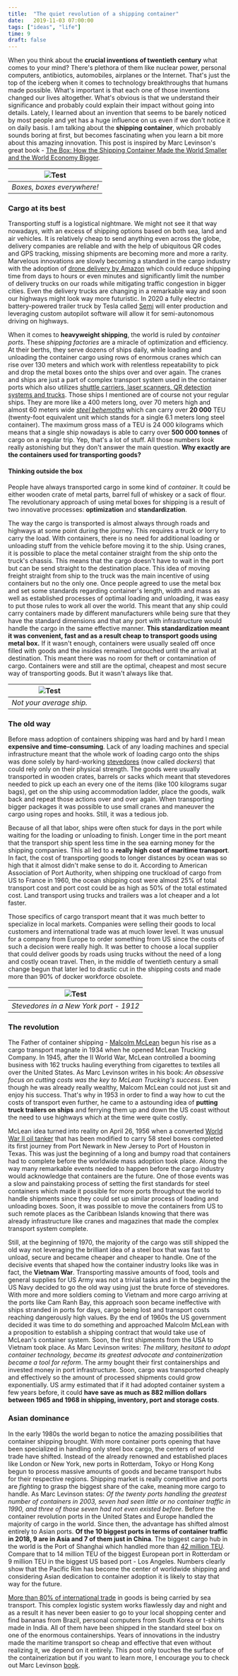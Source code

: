```yaml
---
title:  "The quiet revolution of a shipping container"
date:   2019-11-03 07:00:00
tags: ["ideas", "life"]
time: 9
draft: false
---
```


When you think about the **crucial inventions of twentieth century** what comes to your mind? There's plethora of them like nuclear power, personal computers, antibiotics, automobiles, airplanes or the Internet. That's just the top of the iceberg when it comes to technology breakthroughs that humans made possible. What's important is that each one of those inventions changed our lives altogether. What's obvious is that we understand their significance and probably could explain their impact without going into details. Lately, I learned about an invention that seems to be barely noticed by most people and yet has a huge influence on us even if we don't notice it on daily basis. I am talking about the **shipping container**, which probably sounds boring at first, but becomes fascinating when you learn a bit more about this amazing innovation. This post is inspired by Marc Levinson's great book - [The Box: How the Shipping Container Made the World Smaller and the World Economy Bigger](https://www.amazon.com/Box-Shipping-Container-Smaller-Economy-ebook/dp/B003U2TR5O).

| ![Test](/images/posts/containers.jpg) |
|:--:|
| *Boxes, boxes everywhere!* |

### Cargo at its best
Transporting stuff is a logistical nightmare. We might not see it that way nowadays, with an excess of shipping options based
on both sea, land and air vehicles. It is relatively cheap to send anything even across the globe, delivery companies are reliable and with the help of ubiquitous QR codes and GPS tracking, missing shipments are becoming more and more a rarity. Marvelous innovations are slowly becoming a standard in the cargo industry with the adoption of [drone delivery by Amazon](https://www.amazon.com/Amazon-Prime-Air/b?ie=UTF8&node=8037720011) which could reduce shipping time from days to hours or even minutes and significantly limit the number of delivery trucks on our roads while mitigating traffic congestion in bigger cities. Even the delivery trucks are changing in a remarkable way and soon our highways might look way more futuristic. In 2020 a fully electric battery-powered trailer truck by Tesla called [Semi](https://en.wikipedia.org/wiki/Tesla_Semi) will enter production and leveraging custom autopilot software will allow it for semi-autonomous driving on highways.

When it comes to **heavyweight shipping**, the world is ruled by _container ports_. These _shipping factories_ are a miracle of optimization and efficiency. At their berths, they serve dozens of ships daily, while loading and unloading the container cargo using rows of enormous cranes which can rise over 130 meters and which work with relentless repeatability to pick and drop the metal boxes onto the ships over and over again. The cranes and ships are just a part of complex transport system used in the container ports which also utilizes [shuttle carriers, laser scanners, QR detection systems and trucks](https://www.popularmechanics.com/technology/infrastructure/g2787/unloading-the-worlds-biggest-container-ship/). Those ships I mentioned are of course not your regular ships. They are more like a 400 meters long, over 70 meters high and almost 60 meters wide _[steel behemoths](https://www.championfreight.co.nz/news/largest-container-ship)_ which can carry over **20 000** TEU (twenty-foot equivalent unit which stands for a single 6.1 meters long steel container). The maximum gross mass of a TEU is 24 000 kilograms which means that a single ship nowadays is able to carry over **500 000 tonnes** of cargo on a regular trip. Yep, that's a lot of stuff. All those numbers look really astonishing but they don't answer the main question. **Why exactly are the containers used for transporting goods?**

#### Thinking outside the box
People have always transported cargo in some kind of _container_. It could be either wooden crate of metal parts, barrel full of whiskey or a sack of flour. The revolutionary approach of using metal boxes for shipping is a result of two innovative processes: **optimization** and **standardization**.

The way the cargo is transported is almost always through roads and highways at some point during the journey. This requires a truck or lorry to carry the load. With containers, there is no need for additional loading or unloading stuff from the vehicle before moving it to the ship. Using cranes, it is possible to place the metal container straight from the ship onto the truck's chassis. This means that the cargo doesn't have to wait in the port but can be send straight to the destination place.
This idea of moving freight straight from ship to the truck was the main incentive of using containers but no the only one.
Once people agreed to use the metal box and set some standards regarding container's length, width and mass as well as established processes of optimal loading and unloading, it was easy to put those rules to work all over the world. This meant that any ship could carry containers made by different manufacturers while being sure that they have the standard dimensions and that any port with infrastructure would handle the cargo in the same effective manner. **This standardization meant it was convenient, fast and as a result cheap to transport goods using metal box.** If it wasn't enough, containers were usually sealed off once filled with goods and the insides remained untouched until the arrival at destination. This meant there was no room for theft or contamination of cargo. Containers were and still are the optimal, cheapest and most secure way of transporting goods.
But it wasn't always like that.

| ![Test](/images/posts/containership.jpg) |
|:--:|
| *Not your average ship.* |

### The old way
Before mass adoption of containers shipping was hard and by hard I mean **expensive and time-consuming**. Lack of any loading machines and special infrastructure meant that the whole work of loading cargo onto the ships was done solely by hard-working [stevedores](https://en.wikipedia.org/wiki/Stevedore) (now called _dockers_) that could rely only on their physical strength. The goods were usually transported in wooden crates, barrels or sacks which meant that stevedores needed to pick up each an every one of the items (like 100 kilograms sugar bags), get on the ship using accommodation ladder, place the goods, walk back and repeat those actions over and over again. When transporting bigger packages it was possible to use small cranes and maneuver the cargo using ropes and hooks. Still, it was a tedious job.

Because of all that labor, ships were often stuck for days in the port while waiting for the loading or unloading to finish. Longer time in the port meant that the transport ship spent less time in the sea earning money for the shipping companies. This all led to a **really high cost of maritime transport**. In fact, the cost of transporting goods to longer distances by ocean was so high that it almost didn't make sense to do it. According to American Association of Port Authority, when shipping one truckload of cargo from US to France in 1960, the ocean shipping cost were almost 25% of total transport cost and port cost could be as high as 50% of the total estimated cost. Land transport using trucks and trailers was a lot cheaper and a lot faster.

Those specifics of cargo transport meant that it was much better to specialize in local markets. Companies were selling their goods to local customers and international trade was at much lower level. It was unusual for a company from Europe to order something from US since the costs of such a decision were really high. It was better to choose a local supplier that could deliver goods by roads using trucks without the need of a long and costly ocean travel. Then, in the middle of twentieth century a small change begun that later led to drastic cut in the shipping costs and made more than 90% of docker workforce obsolete.

| ![Test](/images/posts/stevedores.jpg) |
|:--:|
| *Stevedores in a New York port - 1912* |

### The revolution
The Father of container shipping - [Malcolm McLean](https://en.wikipedia.org/wiki/Malcom_McLean) begun his rise as a cargo transport magnate in 1934 when he opened McLean Trucking Company. In 1945, after the II World War, McLean controlled a booming business with 162 trucks hauling everything from cigarettes to textiles all over the United States. As Marc Levinson writes in his book: _An obsessive focus on cutting costs was the key to McLean Trucking's success_. Even though he was already really wealthy, Malcom McLean could not just sit and enjoy his success. That's why in 1953 in order to find a way how to cut the costs of transport even further, he came to a astounding idea of **putting truck trailers on ships** and ferrying them up and down the US coast without the need to use highways which at the time were quite costly.

McLean idea turned into reality on April 26, 1956 when a converted [World War II oil tanker](https://en.wikipedia.org/wiki/SS_Ideal_X) that has been modified to carry 58 steel boxes completed its first journey from Port Newark in New Jersey to Port of Houston in Texas. This was just the beginning of a long and bumpy road that containers had to complete before the worldwide mass adoption took place. Along the way many remarkable events needed to happen before the cargo industry would acknowledge that containers are the future. One of those events was a slow and painstaking process of setting the first standards for steel containers which made it possible for more ports throughout the world to handle shipments since they could set up similar process of loading and unloading boxes. Soon, it was possible to move the containers from US to such remote places as the Caribbean Islands knowing that there was already infrastructure like cranes and magazines that made the complex transport system complete.

Still, at the beginning of 1970, the majority of the cargo was still shipped the old way not leveraging the brilliant idea of a steel box that was fast to unload, secure and became cheaper and cheaper to handle. One of the decisive events that shaped how the container industry looks like was in fact, the **Vietnam War**. Transporting massive amounts of food, tools and general supplies for US Army was not a trivial tasks and in the beginning the US Navy decided to go the old way using just the brute force of stevedores. With more and more soldiers coming to Vietnam and more cargo arriving at the ports like Cam Ranh Bay, this approach soon became ineffective with ships stranded in ports for days, cargo being lost and transport costs reaching dangerously high values. By the end of 1960s the US government decided it was time to do something and approached Malcolm McLean with a proposition to establish a shipping contract that would take use of McLean's container system. Soon, the first shipments from the USA to Vietnam took place. As Marc Levinson writes: _The military, hesitant to adopt container technology, became its greatest advocate and containerization became a tool for reform_. The army bought their first containerships and invested money in port infrastructure. Soon, cargo was transported cheaply and effectively so the amount of processed shipments could grow exponentially. US army estimated that if it had adopted container system a few years before, it could **have save as much as 882 million dollars between 1965 and 1968 in shipping, inventory, port and storage costs**.

### Asian dominance
In the early 1980s the world began to notice the amazing possibilities that container shipping brought. With more container ports opening that have been specialized in handling only steel box cargo, the centers of world trade have shifted. Instead of the already renowned and established places like London or New York, new ports in Rotterdam, Tokyo or Hong Kong begun to process massive amounts of goods and became transport hubs for their respective regions. Shipping market is really competitive and ports are _fighting_ to grasp the biggest share of the cake, meaning more cargo to handle. As Marc Levinson states: _Of the twenty ports handling the greatest number of containers in 2003, seven had seen little or no container traffic in 1990, and three of those seven had not even existed before_. Before the container revolution ports in the United States and Europe handled the majority of cargo in the world. Since then, the advantage has shifted almost entirely to Asian ports. **Of the 10 biggest ports in terms of container traffic in 2018, 9 are in Asia and 7 of them just in China**. The biggest cargo hub in the world is the Port of Shanghai which handled more than [42 million TEU](https://en.wikipedia.org/wiki/List_of_busiest_container_ports). Compare that to 14 million TEU of the biggest European port in Rotterdam or 9 million TEU in the biggest US based port - Los Angeles. Numbers clearly show that the Pacific Rim has become the center of worldwide shipping and considering Asian dedication to container adoption it is likely to stay that way for the future.

[More than 80% of international trade](https://www.researchgate.net/publication/228346628_Benchmarking_the_efficiency_of_Asian_container_ports) in goods is being carried by sea transport. This complex logistic system works flawlessly day and night and as a result it has never been easier to go to your local shopping center and find bananas from Brazil, personal computers from South Korea or t-shirts made in India. All of them have been shipped in the standard steel box on one of the enormous containerships. Years of innovations in the industry made the maritime transport so cheap and effective that even without realizing it, we depend on it entirely. This post only touches the surface of the   containerization but if you want to learn more, I encourage you to check out Marc Levinson [book](https://www.amazon.com/Box-Shipping-Container-Smaller-Economy-ebook/dp/B003U2TR5O).

